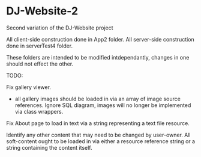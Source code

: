# DJ-Website-2

Second variation of the DJ-Website project

All client-side construction done in App2 folder.
All server-side construction done in serverTest4 folder.

These folders are intended to be modified intdependantly, changes in one should not effect the other.

TODO:

Fix gallery viewer.
* all gallery images should be loaded in via an array of image source references. Ignore SQL diagram, images will no longer be implemented via class wrappers.

Fix About page to load in text via a string representing a text file resource.

Identify any other content that may need to be changed by user-owner. All soft-content ought to be loaded in via either a resource reference string or a string
containing the content itself.
